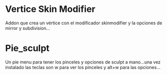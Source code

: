 # Vertice Skin Modifier

Addon que crea un vértice con el modificador skinmodifier y la 
opciones de mirror y subdivision…

# Pie_sculpt

Un pie menu para tener los pinceles y opciones de sculpt 
a mano…una vez instalado las teclas son w para ver los pinceles
y alt+w para las opciones…
